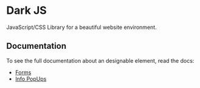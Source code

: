 # Dark JS
JavaScript/CSS Library for a beautiful website environment.

## Documentation

To see the full documentation about an designable element, read the docs:
* [Forms](https://github.com/DarkIntaqt/darkjs/blob/main/docs/forms.md)
* [Info PopUps](https://github.com/DarkIntaqt/darkjs/blob/main/docs/alerts.md)
